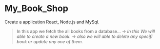 # My_Book_Shop
Create a application React, Node.js and MySql.
>In this app we fetch the all books from a database...
_-> In this We will able to create a new book._
_-> also we will able to delete any specifi book or update any one of them._

